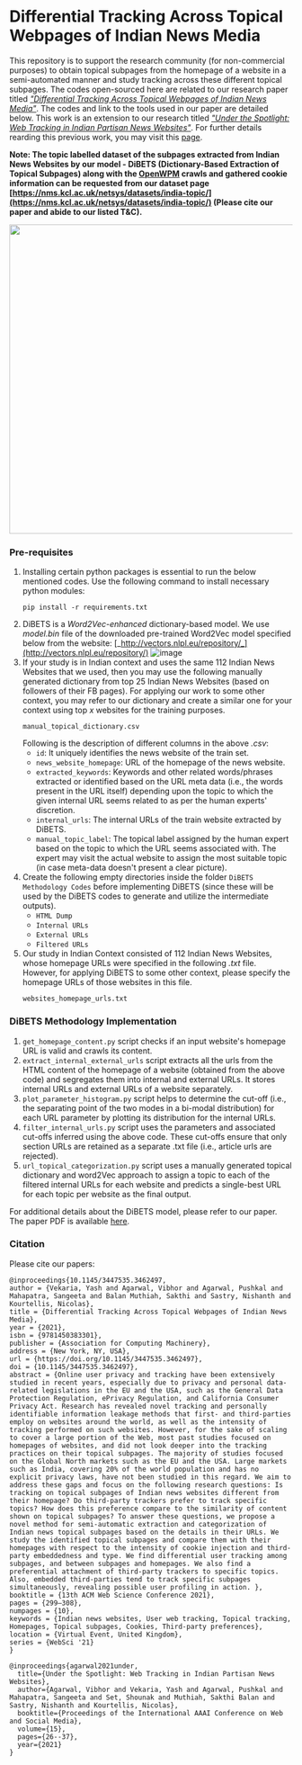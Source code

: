 # Differential Tracking Across Topical Webpages of Indian News Media

This repository is to support the research community (for non-commercial purposes) to obtain topical subpages from the homepage of a website in a semi-automated manner and study tracking across these different topical subpages. The codes open-sourced here are related to our research paper titled [_"Differential Tracking Across Topical Webpages of Indian News Media"_](https://nms.kcl.ac.uk/netsys/datasets/india-topic/). The codes and link to the tools used in our paper are detailed below. This work is an extension to our research titled [_"Under the Spotlight: Web Tracking in Indian Partisan News Websites"_](https://arxiv.org/pdf/2102.03656.pdf). For further details rearding this previous work, you may visit this [page](https://nms.kcl.ac.uk/netsys/datasets/india-tracking/).


**Note: The topic labelled dataset of the subpages extracted from Indian News Websites by our model - DiBETS (Dictionary-Based Extraction of Topical Subpages) along with the [OpenWPM](https://github.com/mozilla/OpenWPM) crawls and gathered cookie information can be requested from our dataset page [https://nms.kcl.ac.uk/netsys/datasets/india-topic/](https://nms.kcl.ac.uk/netsys/datasets/india-topic/) (Please cite our paper and abide to our listed T&C).**

<p align="center">
  <img width="550" height="550" src="https://user-images.githubusercontent.com/30694521/120553423-1a082c80-c416-11eb-930d-d92d95f0fc3c.png">
</p>

### Pre-requisites
1. Installing certain python packages is essential to run the below mentioned codes. Use the following command to install necessary python modules:
   ```
   pip install -r requirements.txt
   ```
2. DiBETS is a _Word2Vec-enhanced_ dictionary-based model. We use _model.bin_ file of the downloaded pre-trained Word2Vec model specified below from the website: [_http://vectors.nlpl.eu/repository/_](http://vectors.nlpl.eu/repository/)
   ![image](https://user-images.githubusercontent.com/30694521/115953533-aebf6680-a509-11eb-9ada-b9d2a4f23f75.png)
3. If your study is in Indian context and uses the same 112 Indian News Websites that we used, then you may use the following manually generated dictionary from top 25 Indian News Websites (based on followers of their FB pages). For applying our work to some other context, you may refer to our dictionary and create a similar one for your context using top _x_ websites for the training purposes.
   ```
   manual_topical_dictionary.csv
   ```
   Following is the description of different columns in the above _.csv_:
   - `id`: It uniquely identifies the news website of the train set.
   - `news_website_homepage`: URL of the homepage of the news website.
   - `extracted_keywords`: Keywords and other related words/phrases extracted or identified based on the URL meta data (i.e., the words present in the URL itself) depending upon the topic to which the given internal URL seems related to as per the human experts' discretion.
   - `internal_urls`: The internal URLs of the train website extracted by DiBETS.
   - `manual_topic_label`: The topical label assigned by the human expert based on the topic to which the URL seems associated with. The expert may visit the actual website to assign the most suitable topic (in case meta-data doesn't present a clear picture).
4. Create the following empty directories inside the folder `DiBETS Methodology Codes` before implementing DiBETS (since these will be used by the DiBETS codes to generate and utilize the intermediate outputs).
   * `HTML Dump`
   * `Internal URLs`
   * `External URLs`
   * `Filtered URLs`
5. Our study in Indian Context consisted of 112 Indian News Websites, whose homepage URLs were specified in the following _.txt_ file. However, for applying DiBETS to some other context, please specify the homepage URLs of those websites in this file.
   ```
   websites_homepage_urls.txt
   ```
   
   
### DiBETS Methodology Implementation
1. `get_homepage_content.py` script checks if an input website's homepage URL is valid and crawls its content.
2. `extract_internal_external_urls` script extracts all the urls from the HTML content of the homepage of a website (obtained from the above code) and segregates them into internal and external URLs. It stores internal URLs and external URLs of a website separately.
3. `plot_parameter_histogram.py` script helps to determine the cut-off (i.e., the separating point of the two modes in a bi-modal distribution) for each URL parameter by plotting its distribution for the internal URLs.
4. `filter_internal_urls.py` script uses the parameters and associated cut-offs inferred using the above code. These cut-offs ensure that only section URLs are retained as a separate .txt file (i.e., article urls are rejected).
5. `url_topical_categorization.py` script uses a manually generated topical dictionary and word2Vec approach to assign a topic to each of the filtered internal URLs for each website and predicts a single-best URL for each topic per website as the final output.

For additional details about the DiBETS model, please refer to our paper. The paper PDF is available [here](https://arxiv.org/pdf/2103.04442.pdf).

### Citation
Please cite our papers:
```
@inproceedings{10.1145/3447535.3462497,
author = {Vekaria, Yash and Agarwal, Vibhor and Agarwal, Pushkal and Mahapatra, Sangeeta and Balan Muthiah, Sakthi and Sastry, Nishanth and Kourtellis, Nicolas},
title = {Differential Tracking Across Topical Webpages of Indian News Media},
year = {2021},
isbn = {9781450383301},
publisher = {Association for Computing Machinery},
address = {New York, NY, USA},
url = {https://doi.org/10.1145/3447535.3462497},
doi = {10.1145/3447535.3462497},
abstract = {Online user privacy and tracking have been extensively studied in recent years, especially due to privacy and personal data-related legislations in the EU and the USA, such as the General Data Protection Regulation, ePrivacy Regulation, and California Consumer Privacy Act. Research has revealed novel tracking and personally identifiable information leakage methods that first- and third-parties employ on websites around the world, as well as the intensity of tracking performed on such websites. However, for the sake of scaling to cover a large portion of the Web, most past studies focused on homepages of websites, and did not look deeper into the tracking practices on their topical subpages. The majority of studies focused on the Global North markets such as the EU and the USA. Large markets such as India, covering 20% of the world population and has no explicit privacy laws, have not been studied in this regard. We aim to address these gaps and focus on the following research questions: Is tracking on topical subpages of Indian news websites different from their homepage? Do third-party trackers prefer to track specific topics? How does this preference compare to the similarity of content shown on topical subpages? To answer these questions, we propose a novel method for semi-automatic extraction and categorization of Indian news topical subpages based on the details in their URLs. We study the identified topical subpages and compare them with their homepages with respect to the intensity of cookie injection and third-party embeddedness and type. We find differential user tracking among subpages, and between subpages and homepages. We also find a preferential attachment of third-party trackers to specific topics. Also, embedded third-parties tend to track specific subpages simultaneously, revealing possible user profiling in action. },
booktitle = {13th ACM Web Science Conference 2021},
pages = {299–308},
numpages = {10},
keywords = {Indian news websites, User web tracking, Topical tracking, Homepages, Topical subpages, Cookies, Third-party preferences},
location = {Virtual Event, United Kingdom},
series = {WebSci '21}
}
```
```
@inproceedings{agarwal2021under,
  title={Under the Spotlight: Web Tracking in Indian Partisan News Websites},
  author={Agarwal, Vibhor and Vekaria, Yash and Agarwal, Pushkal and Mahapatra, Sangeeta and Set, Shounak and Muthiah, Sakthi Balan and Sastry, Nishanth and Kourtellis, Nicolas},
  booktitle={Proceedings of the International AAAI Conference on Web and Social Media},
  volume={15},
  pages={26--37},
  year={2021}
}
```
